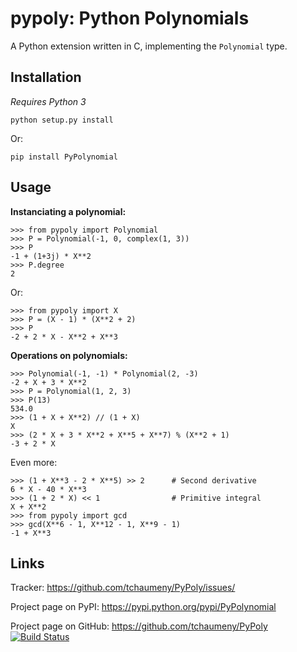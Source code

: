 pypoly: Python Polynomials 
==========================

A Python extension written in C, implementing the `Polynomial` type.

Installation
------------

*Requires Python 3*

    python setup.py install

Or:

    pip install PyPolynomial

Usage
-----

**Instanciating a polynomial:**

    >>> from pypoly import Polynomial
    >>> P = Polynomial(-1, 0, complex(1, 3))
    >>> P
    -1 + (1+3j) * X**2
    >>> P.degree
    2

Or:

    >>> from pypoly import X
    >>> P = (X - 1) * (X**2 + 2)
    >>> P
    -2 + 2 * X - X**2 + X**3

**Operations on polynomials:**

    >>> Polynomial(-1, -1) * Polynomial(2, -3)
    -2 + X + 3 * X**2
    >>> P = Polynomial(1, 2, 3)
    >>> P(13)
    534.0
    >>> (1 + X + X**2) // (1 + X)
    X
    >>> (2 * X + 3 * X**2 + X**5 + X**7) % (X**2 + 1)
    -3 + 2 * X

Even more:

    >>> (1 + X**3 - 2 * X**5) >> 2      # Second derivative
    6 * X - 40 * X**3
    >>> (1 + 2 * X) << 1                # Primitive integral
    X + X**2
    >>> from pypoly import gcd
    >>> gcd(X**6 - 1, X**12 - 1, X**9 - 1)
    -1 + X**3

Links
-----

Tracker: <https://github.com/tchaumeny/PyPoly/issues/>

Project page on PyPI: <https://pypi.python.org/pypi/PyPolynomial>

Project page on GitHub: <https://github.com/tchaumeny/PyPoly>
[![Build Status](https://travis-ci.org/tchaumeny/PyPoly.png)](https://travis-ci.org/tchaumeny/PyPoly)
